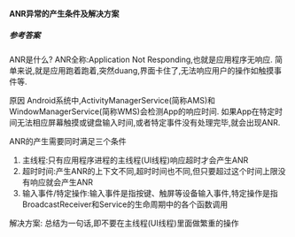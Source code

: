 #### ANR异常的产生条件及解决方案

##### 参考答案

ANR是什么?
ANR全称:Application Not Responding,也就是应用程序无响应.
简单来说,就是应用跑着跑着,突然duang,界面卡住了,无法响应用户的操作如触摸事件等.

原因
Android系统中,ActivityManagerService(简称AMS)和WindowManagerService(简称WMS)会检测App的响应时间.
如果App在特定时间无法相应屏幕触摸或键盘输入时间,或者特定事件没有处理完毕,就会出现ANR.

ANR的产生需要同时满足三个条件

1. 主线程:只有应用程序进程的主线程(UI线程)响应超时才会产生ANR
2. 超时时间:产生ANR的上下文不同,超时时间也不同,但只要超过这个时间上限没有响应就会产生ANR
3. 输入事件/特定操作:输入事件是指按键、触屏等设备输入事件,特定操作是指BroadcastReceiver和Service的生命周期中的各个函数调用

解决方案:
总结为一句话,即不要在主线程(UI线程)里面做繁重的操作